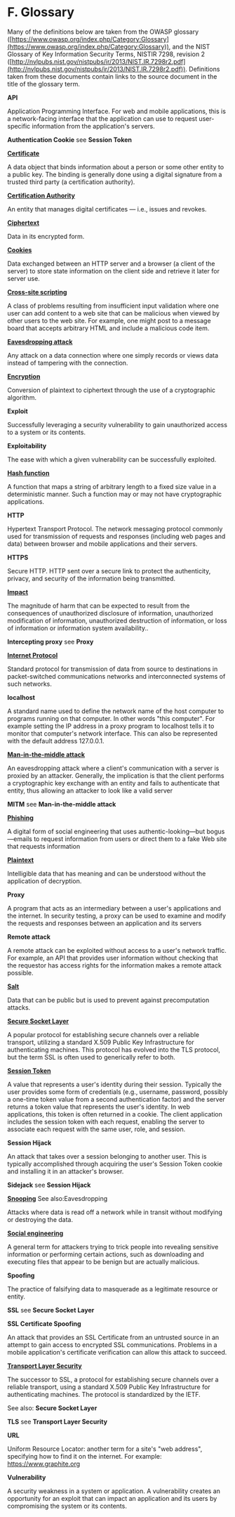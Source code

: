 # F. Glossary

Many of the definitions below are taken from the OWASP glossary ([https://www.owasp.org/index.php/Category:Glossary](https://www.owasp.org/index.php/Category:Glossary)), and the NIST Glossary of Key Information Security Terms, NISTIR 7298, revision 2 ([http://nvlpubs.nist.gov/nistpubs/ir/2013/NIST.IR.7298r2.pdf](http://nvlpubs.nist.gov/nistpubs/ir/2013/NIST.IR.7298r2.pdf)). Definitions taken from these documents contain links to the source document in the title of the glossary term.

<a name="h.glossary-api"></a>**API**

Application Programming Interface. For web and mobile applications, this is a network-facing interface that the application can use to request user-specific information from the application's servers.

<a name="h.glossary-auth-cookie"></a>**Authentication Cookie** see **Session Token**

<a name="h.glossary-certificate"></a>[**Certificate**](https://www.owasp.org/index.php/Category:Glossary%23C)

A data object that binds information about a person or some other entity to a public key. The binding is generally done using a digital signature from a trusted third party (a certification authority).

<a name="h.glossary-ca"></a>[**Certification Authority**](https://www.owasp.org/index.php/Category:Glossary%23C)

An entity that manages digital certificates — i.e., issues and revokes.

<a name="h.glossary-cipertext"></a>[**Ciphertext**](http://nvlpubs.nist.gov/nistpubs/ir/2013/NIST.IR.7298r2.pdf)

Data in its encrypted form.

<a name="h.glossary-cookies"></a>[**Cookies**](http://nvlpubs.nist.gov/nistpubs/ir/2013/NIST.IR.7298r2.pdf)

Data exchanged between an HTTP server and a browser (a client of the server) to store state information on the client side and retrieve it later for server use.

<a name="h.glossary-xss"></a>[**Cross-site scripting**](https://www.owasp.org/index.php/Category:Glossary%23C)

A class of problems resulting from insufficient input validation where one user can add content to a web site that can be malicious when viewed by other users to the web site. For example, one might post to a message board that accepts arbitrary HTML and include a malicious code item.

<a name="h.glossary-eavesdropping"></a>[**Eavesdropping attack**](https://www.owasp.org/index.php/Category:Glossary%23E)

Any attack on a data connection where one simply records or views data instead of tampering with the connection.

<a name="h.glossary-encryption"></a>[**Encryption**](http://nvlpubs.nist.gov/nistpubs/ir/2013/NIST.IR.7298r2.pdf)

Conversion of plaintext to ciphertext through the use of a cryptographic algorithm.

<a name="h.glossary-exploit"></a>**Exploit**

Successfully leveraging a security vulnerability to gain unauthorized access to a system or its contents.

<a name="h.glossary-exploitability"></a>**Exploitability**

The ease with which a given vulnerability can be successfully exploited.

<a name="h.glossary-hash-function"></a>[**Hash function**](https://www.owasp.org/index.php/Category:Glossary%23H)

A function that maps a string of arbitrary length to a fixed size value in a deterministic manner. Such a function may or may not have cryptographic applications.

<a name="h.glossary-http"></a>**HTTP**

Hypertext Transport Protocol. The network messaging protocol commonly used for transmission of requests and responses (including web pages and data) between browser and mobile applications and their servers.

<a name="h.glossary-https"></a>**HTTPS**

Secure HTTP. HTTP sent over a secure link to protect the authenticity, privacy, and security of the information being transmitted.

<a name="h.glossary-impact"></a>[**Impact**](http://nvlpubs.nist.gov/nistpubs/ir/2013/NIST.IR.7298r2.pdf)

The magnitude of harm that can be expected to result from the consequences of unauthorized disclosure of information, unauthorized modification of information, unauthorized destruction of information, or loss of information or information system availability..

<a name="h.glossary-intercepting-proxy"></a>**Intercepting proxy** see **Proxy**

<a name="h.glossary-internet-protocol"></a>[**Internet Protocol**](http://nvlpubs.nist.gov/nistpubs/ir/2013/NIST.IR.7298r2.pdf)

Standard protocol for transmission of data from source to destinations in packet-switched communications networks and interconnected systems of such networks.

<a name="h.glossary-localhost"></a>**localhost**

A standard name used to define the network name of the host computer to programs running on that computer. In other words "this computer". For example setting the IP address in a proxy program to localhost tells it to monitor that computer's network interface. This can also be represented with the default address 127.0.0.1.

<a name="h.glossary-man-in-the-middle"></a>[**Man-in-the-middle attack**](https://www.owasp.org/index.php/Category:Glossary%23M)

An eavesdropping attack where a client's communication with a server is proxied by an attacker. Generally, the implication is that the client performs a cryptographic key exchange with an entity and fails to authenticate that entity, thus allowing an attacker to look like a valid server

<a name="h.glossary-mitm"></a>**MITM** see **Man-in-the-middle attack**

<a name="h.glossary-phishing"></a>[**Phishing**](http://nvlpubs.nist.gov/nistpubs/ir/2013/NIST.IR.7298r2.pdf)

A digital form of social engineering that uses authentic-looking—but bogus—emails to request information from users or direct them to a fake Web site that requests information

<a name="h.glossary-plaintext"></a>[**Plaintext**](http://nvlpubs.nist.gov/nistpubs/ir/2013/NIST.IR.7298r2.pdf)

Intelligible data that has meaning and can be understood without the application of decryption.

<a name="h.glossary-proxy"></a>**Proxy**

A program that acts as an intermediary between a user's applications and the internet. In security testing, a proxy can be used to examine and modify the requests and responses between an application and its servers

<a name="h.glossary-remote-attack"></a>**Remote attack**

A remote attack can be exploited without access to a user's network traffic. For example, an API that provides user information without checking that the requestor has access rights for the information makes a remote attack possible.

<a name="h.glossary-salt"></a>[**Salt**](https://www.owasp.org/index.php/Category:Glossary%23S)

Data that can be public but is used to prevent against precomputation attacks.

<a name="h.glossary-secure-socket-layer"></a>[**Secure Socket Layer**](https://www.owasp.org/index.php/Category:Glossary%23S)

A popular protocol for establishing secure channels over a reliable transport, utilizing a standard X.509 Public Key Infrastructure for authenticating machines. This protocol has evolved into the TLS protocol, but the term SSL is often used to generically refer to both.

<a name="h.glossary-session-token"></a>[**Session Token**](https://www.owasp.org/index.php/Category:Glossary%23S)

A value that represents a user's identity during their session. Typically the user provides some form of credentials (e.g., username, password, possibly a one-time token value from a second authentication factor) and the server returns a token value that represents the user's identity. In web applications, this token is often returned in a cookie. The client application includes the session token with each request, enabling the server to associate each request with the same user, role, and session.

<a name="h.glossary-session-hijack"></a>**Session Hijack**

An attack that takes over a session belonging to another user. This is typically accomplished through acquiring the user's Session Token cookie and installing it in an attacker's browser.

<a name="h.glossary-sidejack"></a>**Sidejack** see **Session Hijack**

<a name="h.glossary-snooping"></a>[**Snooping**](https://www.owasp.org/index.php/Category:Glossary%23S) See also:Eavesdropping

Attacks where data is read off a network while in transit without modifying or destroying the data.

<a name="h.glossary-social-engineering"></a>[**Social engineering**](http://nvlpubs.nist.gov/nistpubs/ir/2013/NIST.IR.7298r2.pdf)

A general term for attackers trying to trick people into revealing sensitive information or performing certain actions, such as downloading and executing files that appear to be benign but are actually malicious.

<a name="h.glossary-spoofing"></a>**Spoofing**

The practice of falsifying data to masquerade as a legitimate resource or entity.

<a name="h.glossary-ssl"></a>**SSL** see **Secure Socket Layer**

<a name="h.glossary-ssl-spoofing"></a>**SSL Certificate Spoofing**

An attack that provides an SSL Certificate from an untrusted source in an attempt to gain access to encrypted SSL communications. Problems in a mobile application's certificate verification can allow this attack to succeed.

<a name="h.glossary-transport-layer-security"></a>[**Transport Layer Security**](https://www.owasp.org/index.php/Category:Glossary%23T)

The successor to SSL, a protocol for establishing secure channels over a reliable transport, using a standard X.509 Public Key Infrastructure for authenticating machines. The protocol is standardized by the IETF.

See also: **Secure Socket Layer**

<a name="h.glossary-tls"></a>**TLS** see **Transport Layer Security**

<a name="h.glossary-url"></a>**URL**

Uniform Resource Locator: another term for a site's "web address", specifying how to find it on the internet. For example: https://www.graphite.org

<a name="h.glossary-vulnerability"></a>**Vulnerability**

A security weakness in a system or application. A vulnerability creates an opportunity for an exploit that can impact an application and its users by compromising the system or its contents.
